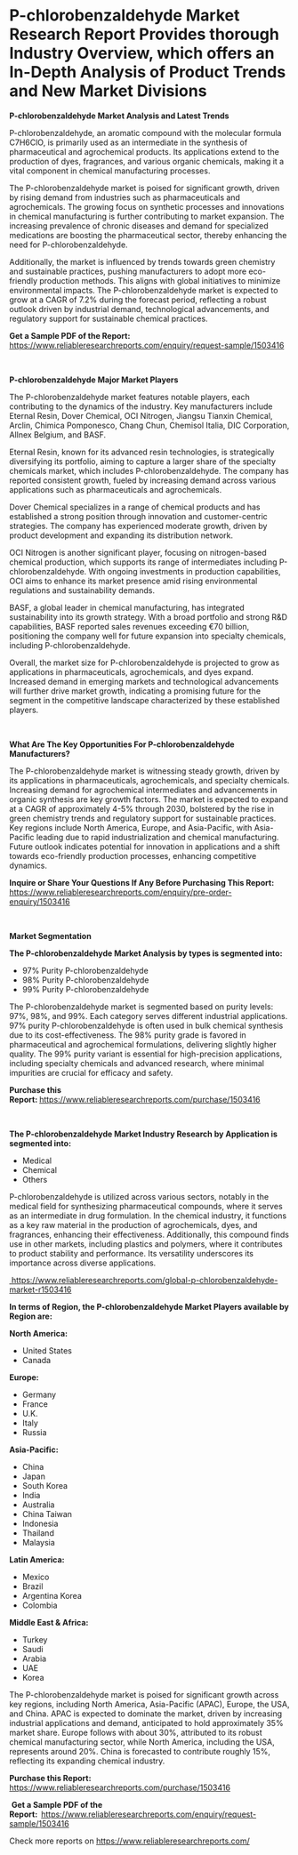<p><h1>P-chlorobenzaldehyde Market Research Report Provides thorough Industry Overview, which offers an In-Depth Analysis of Product Trends and New Market Divisions</h1></p><p><strong>P-chlorobenzaldehyde Market Analysis and Latest Trends</strong></p>
<p><p>P-chlorobenzaldehyde, an aromatic compound with the molecular formula C7H6ClO, is primarily used as an intermediate in the synthesis of pharmaceutical and agrochemical products. Its applications extend to the production of dyes, fragrances, and various organic chemicals, making it a vital component in chemical manufacturing processes.</p><p>The P-chlorobenzaldehyde market is poised for significant growth, driven by rising demand from industries such as pharmaceuticals and agrochemicals. The growing focus on synthetic processes and innovations in chemical manufacturing is further contributing to market expansion. The increasing prevalence of chronic diseases and demand for specialized medications are boosting the pharmaceutical sector, thereby enhancing the need for P-chlorobenzaldehyde.</p><p>Additionally, the market is influenced by trends towards green chemistry and sustainable practices, pushing manufacturers to adopt more eco-friendly production methods. This aligns with global initiatives to minimize environmental impacts. The P-chlorobenzaldehyde market is expected to grow at a CAGR of 7.2% during the forecast period, reflecting a robust outlook driven by industrial demand, technological advancements, and regulatory support for sustainable chemical practices.</p></p>
<p><strong>Get a Sample PDF of the Report:&nbsp;</strong> <a href="https://www.reliableresearchreports.com/enquiry/request-sample/1503416?utm_campaign=2957&utm_medium=2&utm_source=Github&utm_content=ia&utm_term=23032025&utm_id=p-chlorobenzaldehyde">https://www.reliableresearchreports.com/enquiry/request-sample/1503416</a></p>
<p>&nbsp;</p>
<p><strong>P-chlorobenzaldehyde Major Market Players</strong></p>
<p><p>The P-chlorobenzaldehyde market features notable players, each contributing to the dynamics of the industry. Key manufacturers include Eternal Resin, Dover Chemical, OCI Nitrogen, Jiangsu Tianxin Chemical, Arclin, Chimica Pomponesco, Chang Chun, Chemisol Italia, DIC Corporation, Allnex Belgium, and BASF. </p><p>Eternal Resin, known for its advanced resin technologies, is strategically diversifying its portfolio, aiming to capture a larger share of the specialty chemicals market, which includes P-chlorobenzaldehyde. The company has reported consistent growth, fueled by increasing demand across various applications such as pharmaceuticals and agrochemicals.</p><p>Dover Chemical specializes in a range of chemical products and has established a strong position through innovation and customer-centric strategies. The company has experienced moderate growth, driven by product development and expanding its distribution network.</p><p>OCI Nitrogen is another significant player, focusing on nitrogen-based chemical production, which supports its range of intermediates including P-chlorobenzaldehyde. With ongoing investments in production capabilities, OCI aims to enhance its market presence amid rising environmental regulations and sustainability demands.</p><p>BASF, a global leader in chemical manufacturing, has integrated sustainability into its growth strategy. With a broad portfolio and strong R&D capabilities, BASF reported sales revenues exceeding €70 billion, positioning the company well for future expansion into specialty chemicals, including P-chlorobenzaldehyde.</p><p>Overall, the market size for P-chlorobenzaldehyde is projected to grow as applications in pharmaceuticals, agrochemicals, and dyes expand. Increased demand in emerging markets and technological advancements will further drive market growth, indicating a promising future for the segment in the competitive landscape characterized by these established players.</p></p>
<p>&nbsp;</p>
<p><strong>What Are The Key Opportunities For P-chlorobenzaldehyde Manufacturers?</strong></p>
<p><p>The P-chlorobenzaldehyde market is witnessing steady growth, driven by its applications in pharmaceuticals, agrochemicals, and specialty chemicals. Increasing demand for agrochemical intermediates and advancements in organic synthesis are key growth factors. The market is expected to expand at a CAGR of approximately 4-5% through 2030, bolstered by the rise in green chemistry trends and regulatory support for sustainable practices. Key regions include North America, Europe, and Asia-Pacific, with Asia-Pacific leading due to rapid industrialization and chemical manufacturing. Future outlook indicates potential for innovation in applications and a shift towards eco-friendly production processes, enhancing competitive dynamics.</p></p>
<p><strong>Inquire or Share Your Questions If Any Before Purchasing This Report:</strong> <a href="https://www.reliableresearchreports.com/enquiry/pre-order-enquiry/1503416?utm_campaign=2957&utm_medium=2&utm_source=Github&utm_content=ia&utm_term=23032025&utm_id=p-chlorobenzaldehyde">https://www.reliableresearchreports.com/enquiry/pre-order-enquiry/1503416</a></p>
<p>&nbsp;</p>
<p><strong>Market Segmentation</strong></p>
<p><strong>The P-chlorobenzaldehyde Market Analysis by types is segmented into:</strong></p>
<p><ul><li>97% Purity P-chlorobenzaldehyde</li><li>98% Purity P-chlorobenzaldehyde</li><li>99% Purity P-chlorobenzaldehyde</li></ul></p>
<p><p>The P-chlorobenzaldehyde market is segmented based on purity levels: 97%, 98%, and 99%. Each category serves different industrial applications. 97% purity P-chlorobenzaldehyde is often used in bulk chemical synthesis due to its cost-effectiveness. The 98% purity grade is favored in pharmaceutical and agrochemical formulations, delivering slightly higher quality. The 99% purity variant is essential for high-precision applications, including specialty chemicals and advanced research, where minimal impurities are crucial for efficacy and safety.</p></p>
<p><strong>Purchase this Report:&nbsp;</strong><a href="https://www.reliableresearchreports.com/purchase/1503416?utm_campaign=2957&utm_medium=2&utm_source=Github&utm_content=ia&utm_term=23032025&utm_id=p-chlorobenzaldehyde">https://www.reliableresearchreports.com/purchase/1503416</a></p>
<p>&nbsp;</p>
<p><strong>The P-chlorobenzaldehyde Market Industry Research by Application is segmented into:</strong></p>
<p><ul><li>Medical</li><li>Chemical</li><li>Others</li></ul></p>
<p><p>P-chlorobenzaldehyde is utilized across various sectors, notably in the medical field for synthesizing pharmaceutical compounds, where it serves as an intermediate in drug formulation. In the chemical industry, it functions as a key raw material in the production of agrochemicals, dyes, and fragrances, enhancing their effectiveness. Additionally, this compound finds use in other markets, including plastics and polymers, where it contributes to product stability and performance. Its versatility underscores its importance across diverse applications.</p></p>
<p><a href="https://www.reliableresearchreports.com/global-p-chlorobenzaldehyde-market-r1503416?utm_campaign=2957&utm_medium=2&utm_source=Github&utm_content=ia&utm_term=23032025&utm_id=p-chlorobenzaldehyde">&nbsp;https://www.reliableresearchreports.com/global-p-chlorobenzaldehyde-market-r1503416</a></p>
<p><strong>In terms of Region, the P-chlorobenzaldehyde Market Players available by Region are:</strong></p>
<p>
    <p> <strong> North America: </strong>
        <ul>
            <li>United States</li>
            <li>Canada</li>
        </ul>
        </p> 
    <p> <strong> Europe: </strong>
        <ul>
            <li>Germany</li>
            <li>France</li>
            <li>U.K.</li>
            <li>Italy</li>
            <li>Russia</li>
        </ul>
        </p> 
    <p> <strong> Asia-Pacific: </strong>
        <ul>
            <li>China</li>
            <li>Japan</li>
            <li>South Korea</li>
            <li>India</li>
            <li>Australia</li>
            <li>China Taiwan</li>
            <li>Indonesia</li>
            <li>Thailand</li>
            <li>Malaysia</li>
        </ul>
        </p> 
    <p> <strong> Latin America: </strong>
        <ul>
            <li>Mexico</li>
            <li>Brazil</li>
            <li>Argentina Korea</li>
            <li>Colombia</li>
        </ul>
        </p> 
    <p> <strong> Middle East & Africa: </strong>
        <ul>
            <li>Turkey</li>
            <li>Saudi</li>
            <li>Arabia</li>
            <li>UAE</li>
            <li>Korea</li>
        </ul>
    </p>
    </p>
<p><p>The P-chlorobenzaldehyde market is poised for significant growth across key regions, including North America, Asia-Pacific (APAC), Europe, the USA, and China. APAC is expected to dominate the market, driven by increasing industrial applications and demand, anticipated to hold approximately 35% market share. Europe follows with about 30%, attributed to its robust chemical manufacturing sector, while North America, including the USA, represents around 20%. China is forecasted to contribute roughly 15%, reflecting its expanding chemical industry.</p></p>
<p><strong>Purchase this Report: </strong><a href="https://www.reliableresearchreports.com/purchase/1503416?utm_campaign=2957&utm_medium=2&utm_source=Github&utm_content=ia&utm_term=23032025&utm_id=p-chlorobenzaldehyde">https://www.reliableresearchreports.com/purchase/1503416</a></p>
<p>&nbsp;<strong>Get a Sample PDF of the Report:&nbsp;&nbsp;</strong><a href="https://www.reliableresearchreports.com/enquiry/request-sample/1503416?utm_campaign=2957&utm_medium=2&utm_source=Github&utm_content=ia&utm_term=23032025&utm_id=p-chlorobenzaldehyde">https://www.reliableresearchreports.com/enquiry/request-sample/1503416</a></p>
<p><strong></strong></p>
<p>Check more reports on <a href="https://www.reliableresearchreports.com/?utm_campaign=2957&utm_medium=2&utm_source=Github&utm_content=ia&utm_term=23032025&utm_id=p-chlorobenzaldehyde">https://www.reliableresearchreports.com/</a></p>
